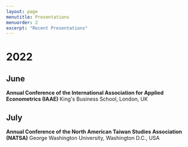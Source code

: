 ```yaml
---
layout: page
menutitle: Presentations
menuorder: 2
excerpt: "Recent Presentations"
---
```


# 2022

## June
**Annual Conference of the International Association for Applied Econometrics (IAAE)**
King's Business School, London, UK

## July
**Annual Conference of the North American Taiwan Studies Association (NATSA)**
George Washington University, Washington D.C., USA
